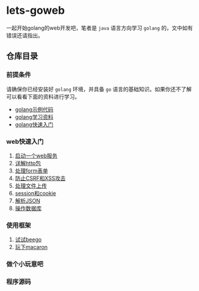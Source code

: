 # lets-goweb

一起开始golang的web开发吧，笔者是 `java` 语言方向学习 `golang` 的，文中如有错误还请指出。

## 仓库目录

### 前提条件

请确保你已经安装好 `golang` 环境，并具备 `go` 语言的基础知识。如果你还不了解可以看看下面的资料进行学习。

- [golang示例代码](https://github.com/biezhi/go-examples)
- [golang学习资料](https://github.com/lets-golang/learn-center)
- [golang快速入门](https://github.com/lets-golang/TechDoc)

### web快速入门

1. [启动一个web服务](/toc/quickstart/1.start-web-server.md)
2. [详解http包](/toc/quickstart/2.http-package.md)
3. [处理form表单]()
4. [防止CSRF和XSS攻击]()
5. [处理文件上传]()
6. [session和cookie]()
7. [解析JSON]()
7. [操作数据库]()

### 使用框架
 
1. [试试beego]()
2. [玩下macaron]()

### 做个小玩意吧

### 程序源码
